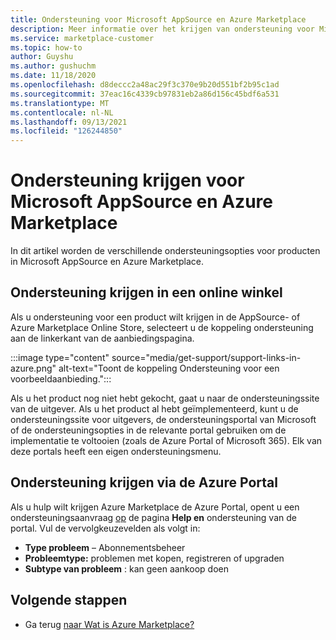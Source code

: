 ```yaml
---
title: Ondersteuning voor Microsoft AppSource en Azure Marketplace
description: Meer informatie over het krijgen van ondersteuning voor Microsoft AppSource en Azure Marketplace.
ms.service: marketplace-customer
ms.topic: how-to
author: Guyshu
ms.author: gushuchm
ms.date: 11/18/2020
ms.openlocfilehash: d8deccc2a48ac29f3c370e9b20d551bf2b95c1ad
ms.sourcegitcommit: 37eac16c4339cb97831eb2a86d156c45bdf6a531
ms.translationtype: MT
ms.contentlocale: nl-NL
ms.lasthandoff: 09/13/2021
ms.locfileid: "126244850"
---
```

# <a name="how-to-get-support-for-microsoft-appsource-and-azure-marketplace"></a>Ondersteuning krijgen voor Microsoft AppSource en Azure Marketplace

In dit artikel worden de verschillende ondersteuningsopties voor producten in Microsoft AppSource en Azure Marketplace. 

## <a name="get-support-in-an-online-store"></a>Ondersteuning krijgen in een online winkel

Als u ondersteuning voor een product wilt krijgen in de AppSource- of Azure Marketplace Online Store, selecteert u de koppeling ondersteuning aan de linkerkant van de aanbiedingspagina. 

:::image type="content" source="media/get-support/support-links-in-azure.png" alt-text="Toont de koppeling Ondersteuning voor een voorbeeldaanbieding.":::

Als u het product nog niet hebt gekocht, gaat u naar de ondersteuningssite van de uitgever. Als u het product al hebt geïmplementeerd, kunt u de ondersteuningssite voor uitgevers, de ondersteuningsportal van Microsoft of de ondersteuningsopties in de relevante portal gebruiken om de implementatie te voltooien (zoals de Azure Portal of Microsoft 365). Elk van deze portals heeft een eigen ondersteuningsmenu.

## <a name="get-support-from-the-azure-portal"></a>Ondersteuning krijgen via de Azure Portal

Als u hulp wilt krijgen Azure Marketplace de Azure Portal, opent u een ondersteuningsaanvraag [op](https://portal.azure.com/#blade/Microsoft_Azure_Support/HelpAndSupportBlade/newsupportrequest) de pagina **Help en** ondersteuning van de portal. Vul de vervolgkeuzevelden als volgt in:

- **Type probleem** – Abonnementsbeheer
- **Probleemtype:** problemen met kopen, registreren of upgraden
- **Subtype van probleem** : kan geen aankoop doen

## <a name="next-steps"></a>Volgende stappen

- Ga terug [naar Wat is Azure Marketplace?](azure-marketplace-overview.md)
